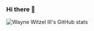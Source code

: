 ### Hi there 👋

![Wayne Witzel III's GitHub stats](https://github-readme-stats.vercel.app/api?username=wwitzel3&show_icons=true&count_private=true)

<!--
**wwitzel3/wwitzel3** is a ✨ _special_ ✨ repository because its `README.md` (this file) appears on your GitHub profile.

Here are some ideas to get you started:

- 🔭 I’m currently working on ...
- 🌱 I’m currently learning ...
- 👯 I’m looking to collaborate on ...
- 🤔 I’m looking for help with ...
- 💬 Ask me about ...
- 📫 How to reach me: ...
- 😄 Pronouns: ...
- ⚡ Fun fact: ...
-->
